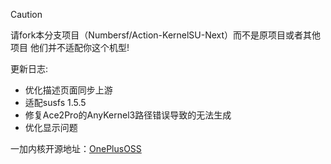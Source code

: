 > [!CAUTION]
> 
>请fork本分支项目（Numbersf/Action-KernelSU-Next）而不是原项目或者其他项目 他们并不适配你这个机型!
 
更新日志:
- 优化描述页面同步上游
- 适配susfs 1.5.5
- 修复Ace2Pro的AnyKernel3路径错误导致的无法生成
- 优化显示问题
 
一加内核开源地址：[OnePlusOSS](https://github.com/OnePlusOSS/kernel_manifest)



